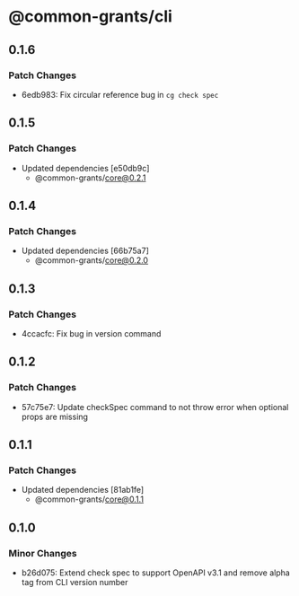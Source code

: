 # @common-grants/cli

## 0.1.6

### Patch Changes

- 6edb983: Fix circular reference bug in `cg check spec`

## 0.1.5

### Patch Changes

- Updated dependencies [e50db9c]
  - @common-grants/core@0.2.1

## 0.1.4

### Patch Changes

- Updated dependencies [66b75a7]
  - @common-grants/core@0.2.0

## 0.1.3

### Patch Changes

- 4ccacfc: Fix bug in version command

## 0.1.2

### Patch Changes

- 57c75e7: Update checkSpec command to not throw error when optional props are missing

## 0.1.1

### Patch Changes

- Updated dependencies [81ab1fe]
  - @common-grants/core@0.1.1

## 0.1.0

### Minor Changes

- b26d075: Extend check spec to support OpenAPI v3.1 and remove alpha tag from CLI version number
